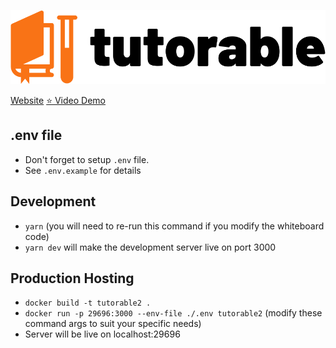 ![Tutorable Logo](./assets/images/logo.svg?raw=true)

[Website](https://tutorable.org/)
[⭐ Video Demo](https://youtu.be/kxj85My7x6Y)

## .env file
- Don't forget to setup `.env` file.
- See `.env.example` for details

## Development
- `yarn` (you will need to re-run this command if you modify the whiteboard code)
- `yarn dev` will make the development server live on port 3000

## Production Hosting
- `docker build -t tutorable2 .`
- `docker run -p 29696:3000 --env-file ./.env tutorable2` (modify these command args to suit your specific needs)
- Server will be live on localhost:29696